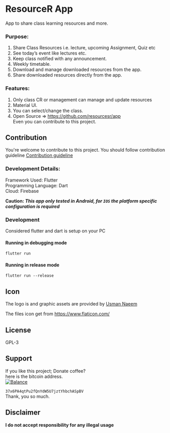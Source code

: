 
# ResourceR App
App to share class learning resources and more.

### Purpose:  
1. Share Class Resources i.e. lecture, upcoming Assignment, Quiz etc  
2. See today’s event like lectures etc.  
3. Keep class notified with any announcement.  
4. Weekly timetable.  
5. Download and manage downloaded resources from the app.  
6. Share downloaded resources directly from the app.  
### Features:  
1. Only class CR or management can manage and update resources  
2. Material UI.  
3. You can select/change the class.  
4. Open Source => https://github.com/resourcesr/app  
Even you can contribute to this project.
## Contribution
You're welcome to contribute to this project.
You should follow contribution guideline [Contribution guideline](https://github.com/resourcesr/app/blob/master/CONTRIBUTING.md)

### Development Details:  
Framework Used: Flutter  
Programming Language: Dart  
Cloud: Firebase

**Caution: *This app only tested in Android, for `IOS` the platform specific configuration is required***

### Development

Considered flutter and dart is setup on your PC


#### Running in debugging mode
```
flutter run
```
#### Running in release mode
```
flutter run --release
```

## Icon
The logo is and graphic assets are provided by [Usman Naeem](https://github.com/Usman-Naeem/)

The files icon get from https://www.flaticon.com/

## License  
GPL-3  
  
## Support  
If you like this project; Donate coffee?    
here is the bitcoin address.  
[![Balance](https://img.balancebadge.io/btc/37x6PA4qtPu2fQnYdW5U7jztYhbchASpBV.svg)](https://img.balancebadge.io/btc/37x6PA4qtPu2fQnYdW5U7jztYhbchASpBV.svg)  
  
   ```37x6PA4qtPu2fQnYdW5U7jztYhbchASpBV```    
 Thank, you so much.  
  
## Disclaimer  
**I do not accept responsibility for any illegal usage**
